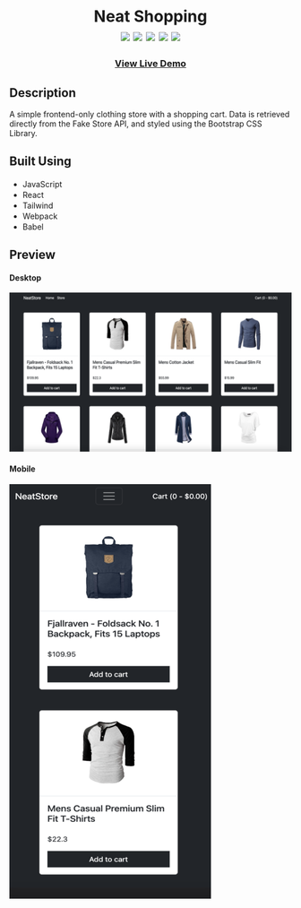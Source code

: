 <div align=center>
	<h1>Neat Shopping
	<br>
		<img src="https://img.shields.io/static/v1?label=&message=Javascript&color=F7DF1E&style=for-the-badge&logo=javascript&logoColor=black&logoWidth=&labelColor=&link=">
        <img src="https://img.shields.io/static/v1?label=&message=React&color=61DAFB&style=for-the-badge&logo=react&logoColor=black&logoWidth=&labelColor=&link=">
		<img src="https://img.shields.io/static/v1?label=&message=Tailwind&color=06B6D4&style=for-the-badge&logo=tailwindcss&logoColor=white&logoWidth=&labelColor=&link=">
		<img src="https://img.shields.io/static/v1?label=&message=Webpack&color=8DD6F9&style=for-the-badge&logo=webpack&logoColor=black&logoWidth=&labelColor=&link=">
		<img src="https://img.shields.io/static/v1?label=&message=Babel&color=F9DC3E&style=for-the-badge&logo=babel&logoColor=black&logoWidth=&labelColor=&link=">
		<br>
	</h1>
	<h3><b><a href="https://hzk2021.github.io/cv-creator">View Live Demo</a></b></h3>
</div>

## Description

A simple frontend-only clothing store with a shopping cart. Data is retrieved directly from the Fake Store API, and styled using the Bootstrap CSS Library.

## Built Using

- JavaScript <img height="16" width="16" src="https://cdn.simpleicons.org/javascript" />
- React <img height="16" width="16" src="https://cdn.simpleicons.org/react" />
- Tailwind <img height="16" width="16" src="https://cdn.simpleicons.org/tailwindcss" />
- Webpack <img height="16" width="16" src="https://cdn.simpleicons.org/webpack" />
- Babel <img height="16" width="16" src="https://cdn.simpleicons.org/babel" />

## Preview

#### Desktop

![Desktop](./readme-assets/shopping-site.png)

#### Mobile

![Desktop](./readme-assets/shopping-site-mobile.png)